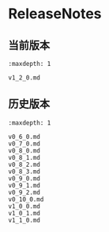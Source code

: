 # ReleaseNotes


## 当前版本

```{toctree}
:maxdepth: 1

v1_2_0.md
```


## 历史版本

```{toctree}
:maxdepth: 1

v0_6_0.md
v0_7_0.md
v0_8_0.md
v0_8_1.md
v0_8_2.md
v0_8_3.md
v0_9_0.md
v0_9_1.md
v0_9_2.md
v0_10_0.md
v1_0_0.md
v1_0_1.md
v1_1_0.md
```
